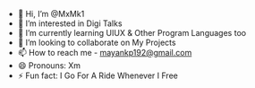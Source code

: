 - 👋 Hi, I’m @MxMk1
- 👀 I’m interested in Digi Talks
- 🌱 I’m currently learning UIUX & Other Program Languages too
- 💞️ I’m looking to collaborate on My Projects
- 📫 How to reach me - mayankp192@gmail.com
- 😄 Pronouns: Xm
- ⚡ Fun fact: I Go For A Ride Whenever I Free

<!---
MxMk1/MxMk1 is a ✨ special ✨ repository because its `README.md` (this file) appears on your GitHub profile.
You can click the Preview link to take a look at your changes.
--->
